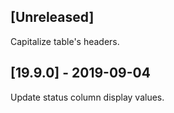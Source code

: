 ## [Unreleased]
Capitalize table's headers.

## [19.9.0] - 2019-09-04
Update status column display values.
